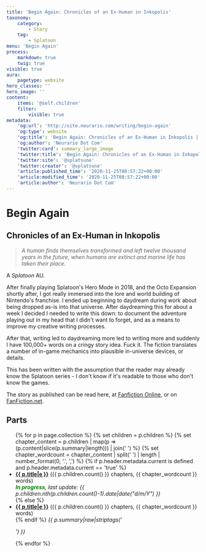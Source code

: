 ```yaml
---
title: 'Begin Again: Chronicles of an Ex-Human in Inkopolis'
taxonomy:
    category:
        - Story
    tag:
        - Splatoon
menu: 'Begin Again'
process:
    markdown: true
    twig: true
visible: true
aura:
    pagetype: website
hero_classes: ''
hero_image: ''
content:
    items: '@self.children'
    filter:
        visible: true
metadata:
    'og:url': 'http://site.neurario.com/writing/begin-again'
    'og:type': website
    'og:title': 'Begin Again: Chronicles of an Ex-Human in Inkopolis | Neurario Dot Com'
    'og:author': 'Neurario Dot Com'
    'twitter:card': summary_large_image
    'twitter:title': 'Begin Again: Chronicles of an Ex-Human in Inkopolis | Neurario Dot Com'
    'twitter:site': '@splatsune'
    'twitter:creator': '@splatsune'
    'article:published_time': '2020-11-25T08:57:22+00:00'
    'article:modified_time': '2020-11-25T08:57:22+00:00'
    'article:author': 'Neurario Dot Com'
---
```


# Begin Again
## Chronicles of an Ex-Human in Inkopolis

>_A human finds themselves transformed and left twelve thousand years in the future, when humans are extinct and marine life has taken their place._

A *Splatoon* AU.

After finally playing Splatoon's Hero Mode in 2018, and the Octo Expansion shortly after, I got really immersed into the lore and world building of Nintendo's franchise. I ended up beginning to daydream during work about being dropped as-is into that universe. After daydreaming this for about a week I decided I needed to write this down: to document the adventure playing out in my head that I didn't want to forget, and as a means to improve my creative writing processes.

After that, writing led to daydreaming more led to writing more and suddenly I have 100,000+ words on a cringy story idea. Fuck it. The fiction translates a number of in-game mechanics into plausible in-universe devices, or details.

This has been written with the assumption that the reader may already know the Splatoon series - I don't know if it's readable to those who don't know the games.

The story as published can be read here, at [Fanfiction Online](https://fanfiction.online/story/430427), or on [FanFiction.net](https://www.fanfiction.net/s/13397436/1/Begin-Again-Chronicles-of-an-Ex-Human-In-Inkopolis).

## Parts
<ul>
{% for p in page.collection %}
    {% set children = p.children %}
    {% set chapter_content = p.children | map(p => (p.content|slice(p.summary|length))) | join(' ') %}
    {% set chapter_wordcount = chapter_content | split(' ') | length | number_format(0, '.', ',')  %}
{% if p.header.metadata.current is defined and p.header.metadata.current == 'true' %}
    <li><strong><a href="{{ p.url|e }}">{{ p.title|e }}</a></strong> ({{ p.children.count() }} chapters, {{ chapter_wordcount }} words)<br />
        <em><strong><span style="color:green;">In progress</span></strong>, last update: {{ p.children.nth(p.children.count()-1).date|date("d/m/Y") }}</em><br />
{% else %}
    <li><strong><a href="{{ p.url|e }}">{{ p.title|e }}</a></strong> ({{ p.children.count() }} chapters,  {{ chapter_wordcount }} words)<br />
{% endif %}
    <em>{{ p.summary|raw|striptags('<br><p>') }}</em></li>
{% endfor %}
</ul>